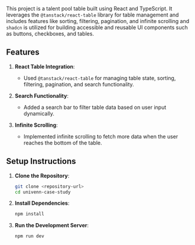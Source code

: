 This project is a talent pool table built using React and TypeScript. It leverages the `@tanstack/react-table` library for table management and includes features like sorting, filtering, pagination, and infinite scrolling and `shadcn` is utilized for building accessible and reusable UI components such as buttons, checkboxes, and tables.

## Features

1. **React Table Integration**:

   - Used `@tanstack/react-table` for managing table state, sorting, filtering, pagination, and search functionality.

2. **Search Functionality**:

   - Added a search bar to filter table data based on user input dynamically.

3. **Infinite Scrolling**:

   - Implemented infinite scrolling to fetch more data when the user reaches the bottom of the table.

## Setup Instructions

1. **Clone the Repository**:

   ```bash
   git clone <repository-url>
   cd univenn-case-study
   ```

2. **Install Dependencies**:

   ```bash
   npm install
   ```

3. **Run the Development Server**:

   ```bash
   npm run dev
   ```

